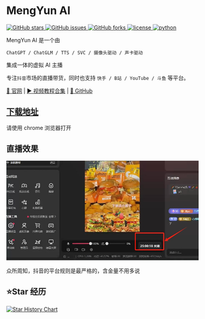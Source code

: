 # MengYun AI

<a href="//github.com/meng-yun-ai/meng-yun-ai/stargazers">
    <img alt="GitHub stars" src="https://img.shields.io/github/stars/meng-yun-ai/meng-yun-ai">
</a>
<a href="//github.com/meng-yun-ai/meng-yun-ai/issues">
    <img alt="GitHub issues" src="https://img.shields.io/github/issues/meng-yun-ai/meng-yun-ai">
</a>
<a href="//github.com/meng-yun-ai/meng-yun-ai/network">
    <img alt="GitHub forks" src="https://img.shields.io/github/forks/meng-yun-ai/meng-yun-ai">
</a>
<a href="/LICENSE">
    <img src="https://img.shields.io/github/license/meng-yun-ai/meng-yun-ai" alt="license">
</a>
<a href="//www.python.org">
    <img src="https://img.shields.io/badge/python-3.10+-blue.svg" alt="python">
</a>

MengYun AI 是一个由

`ChatGPT / ChatGLM / TTS / SVC / 摄像头驱动 / 声卡驱动 `

集成一体的虚拟 AI 主播

专注`抖音`市场的直播带货，同时也支持 `快手 / B站 / YouTube / 斗鱼` 等平台。

<a href="https://www.chat-chat.top/meng-yun/">📄 官网</span></a>
<span> | </span>
<a href="https://space.bilibili.com/86928061" target="_blank">▶︎ 视频教程合集</span></a>
<span> | </span>
<a href="//github.com/meng-yun-ai/meng-yun-ai" target="_blank">🍉 GitHub</span></a>

## <a href="https://www.chat-chat.top/meng-yun/">下载地址</span></a>

请使用 chrome 浏览器打开

## 直播效果

![image](./imgs/xiaoguo.JPG)

众所周知，抖音的平台规则是最严格的，含金量不用多说

## ⭐️Star 经历

[![Star History Chart](https://api.star-history.com/svg?repos=meng-yun-ai/meng-yun-ai&type=Date)](https://star-history.com/#meng-yun-ai/meng-yun-ai&Date)
